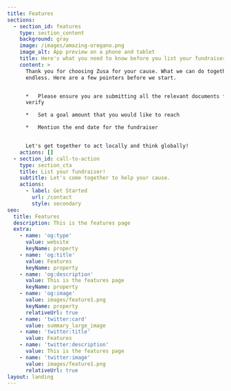 ```yaml
---
title: Features
sections:
  - section_id: features
    type: section_content
    background: gray
    image: /images/amazing-oregano.png
    image_alt: App preview on a phone and tablet
    title: Here's what you need to know before you list your fundraiser
    content: >
      Thank you for choosing Zusa for your cause. What we can do together is
      endless. Here are a few pointers before we start.


      *   Please ensure you are submitting all the relevant documents for us to
      verify

      *   Set a goal amount that you would like to reach

      *   Mention the end date for the fundraiser


      Let's get together to act locally and think globally! 
    actions: []
  - section_id: call-to-action
    type: section_cta
    title: List your fundraiser!
    subtitle: Let's come together to help your cause.
    actions:
      - label: Get Started
        url: /contact
        style: secondary
seo:
  title: Features
  description: This is the features page
  extra:
    - name: 'og:type'
      value: website
      keyName: property
    - name: 'og:title'
      value: Features
      keyName: property
    - name: 'og:description'
      value: This is the features page
      keyName: property
    - name: 'og:image'
      value: images/feature1.png
      keyName: property
      relativeUrl: true
    - name: 'twitter:card'
      value: summary_large_image
    - name: 'twitter:title'
      value: Features
    - name: 'twitter:description'
      value: This is the features page
    - name: 'twitter:image'
      value: images/feature1.png
      relativeUrl: true
layout: landing
---
```

